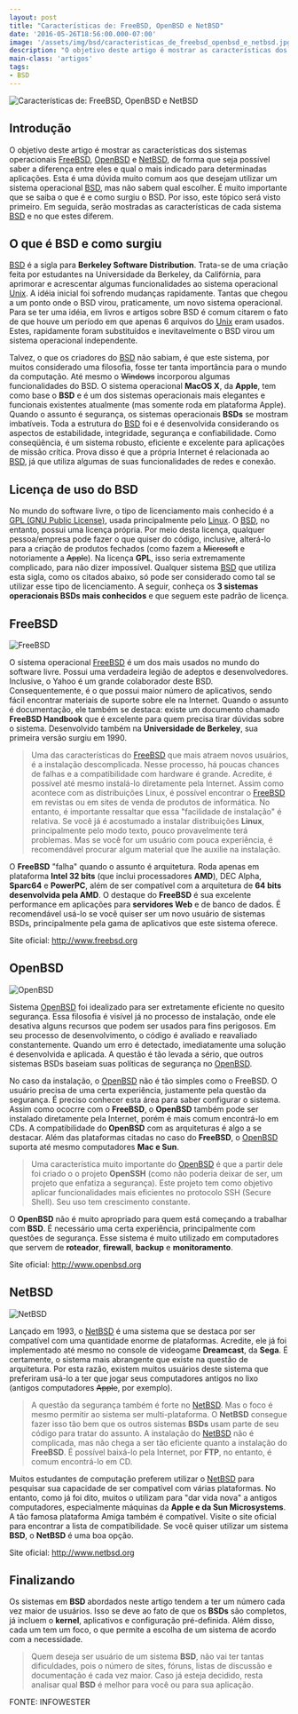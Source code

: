 ```yaml
---
layout: post
title: "Características de: FreeBSD, OpenBSD e NetBSD"
date: '2016-05-26T18:56:00.000-07:00'
image: '/assets/img/bsd/caracteristicas_de_freebsd_openbsd_e_netbsd.jpg'
description: "O objetivo deste artigo é mostrar as características dos sistemas operacionais FreeBSD, OpenBSD e NetBSD"
main-class: 'artigos'
tags:
- BSD
---
```


![Características de: FreeBSD, OpenBSD e NetBSD](/assets/img/bsd/caracteristicas_de_freebsd_openbsd_e_netbsd.jpg "Características de: FreeBSD, OpenBSD e NetBSD")

## Introdução

O objetivo deste artigo é mostrar as características dos sistemas operacionais [FreeBSD](https://www.freebsd.org/), [OpenBSD](https://www.openbsd.org/) e [NetBSD](https://www.netbsd.org/), de forma que seja possível saber a diferença entre eles e qual o mais indicado para determinadas aplicações. Esta é uma dúvida muito comum aos que desejam utilizar um sistema operacional [BSD](https://pt.wikipedia.org/wiki/Berkeley_Software_Distribution), mas não sabem qual escolher. É muito importante que se saiba o que é e como surgiu o BSD. Por isso, este tópico será visto primeiro. Em seguida, serão mostradas as características de cada sistema [BSD](https://pt.wikipedia.org/wiki/Berkeley_Software_Distribution) e no que estes diferem.

## O que é BSD e como surgiu

[BSD](https://pt.wikipedia.org/wiki/Berkeley_Software_Distribution) é a sigla para __Berkeley Software Distribution__. Trata-se de uma criação feita por estudantes na Universidade da Berkeley, da Califórnia, para aprimorar e acrescentar algumas funcionalidades ao sistema operacional [Unix](http://www.unix.org/). A idéia inicial foi sofrendo mudanças rapidamente. Tantas que chegou a um ponto onde o BSD virou, praticamente, um novo sistema operacional. Para se ter uma idéia, em livros e artigos sobre BSD é comum citarem o fato de que houve um período em que apenas 6 arquivos do [Unix](http://www.unix.org/) eram usados. Estes, rapidamente foram substituídos e inevitavelmente o BSD virou um sistema operacional independente.

Talvez, o que os criadores do [BSD](https://pt.wikipedia.org/wiki/Berkeley_Software_Distribution) não sabiam, é que este sistema, por muitos considerado uma filosofia, fosse ter tanta importância para o mundo da computação. Até mesmo o ~~Windows~~ incorporou algumas funcionalidades do BSD. O sistema operacional __MacOS X__, da __Apple__, tem como base o __BSD__ e é um dos sistemas operacionais mais elegantes e funcionais existentes atualmente (mas somente roda em plataforma Apple).
Quando o assunto é segurança, os sistemas operacionais __BSDs__ se mostram imbatíveis. Toda a estrutura do [BSD](https://pt.wikipedia.org/wiki/Berkeley_Software_Distribution) foi e é desenvolvida considerando os aspectos de estabilidade, integridade, segurança e confiabilidade. Como conseqüência, é um sistema robusto, eficiente e excelente para aplicações de missão crítica. Prova disso é que a própria Internet é relacionada ao [BSD](https://pt.wikipedia.org/wiki/Berkeley_Software_Distribution), já que utiliza algumas de suas funcionalidades de redes e conexão.

## Licença de uso do BSD

No mundo do software livre, o tipo de licenciamento mais conhecido é a [GPL (GNU Public License)](https://www.gnu.org/licenses/licenses.pt-br.html), usada principalmente pelo [Linux](https://cse.google.com.br/cse/publicurl?cx=004473188612396442360:qs2ekmnkweq&q=linux). O [BSD](https://pt.wikipedia.org/wiki/Berkeley_Software_Distribution), no entanto, possui uma licença própria. Por meio desta licença, qualquer pessoa/empresa pode fazer o que quiser do código, inclusive, alterá-lo para a criação de produtos fechados (como fazem a ~~Microsoft~~ e notoriamente a ~~Apple~~). Na licença __GPL__, isso seria extremamente complicado, para não dizer impossível. Qualquer sistema [BSD](https://pt.wikipedia.org/wiki/Berkeley_Software_Distribution) que utiliza esta sigla, como os citados abaixo, só pode ser considerado como tal se utilizar esse tipo de licenciamento. A seguir, conheça os __3 sistemas operacionais BSDs mais conhecidos__ e que seguem este padrão de licença.

## FreeBSD

![FreeBSD](/assets/img/bsd/logo-full.jpg "FreeBSD")

O sistema operacional [FreeBSD](https://www.freebsd.org/) é um dos mais usados no mundo do software livre. Possui uma verdadeira legião de adeptos e desenvolvedores. Inclusive, o Yahoo é um grande colaborador deste BSD. Consequentemente, é o que possui maior número de aplicativos, sendo fácil encontrar materiais de suporte sobre ele na Internet. Quando o assunto é documentação, ele também se destaca: existe um documento chamado __FreeBSD Handbook__ que é excelente para quem precisa tirar dúvidas sobre o sistema. Desenvolvido também na __Universidade de Berkeley__, sua primeira versão surgiu em 1990.

> Uma das características do [FreeBSD](https://www.freebsd.org/) que mais atraem novos usuários, é a instalação descomplicada. Nesse processo, há poucas chances de falhas e a compatibilidade com hardware é grande. Acredite, é possível até mesmo instalá-lo diretamente pela Internet. Assim como acontece com as distribuições Linux, é possível encontrar o [FreeBSD](https://www.freebsd.org/) em revistas ou em sites de venda de produtos de informática. No entanto, é importante ressaltar que essa "facilidade de instalação" é relativa. Se você já é acostumado a instalar distribuições __Linux__, principalmente pelo modo texto, pouco provavelmente terá problemas. Mas se você for um usuário com pouca experiência, é recomendável procurar algum material que lhe auxilie na instalação.

O __FreeBSD__ "falha" quando o assunto é arquitetura. Roda apenas em plataforma __Intel 32 bits__ (que inclui processadores __AMD__), DEC Alpha, __Sparc64__ e __PowerPC__, além de ser compatível com a arquitetura de __64 bits desenvolvida pela AMD__. O destaque do __FreeBSD__ é sua excelente performance em aplicações para __servidores Web__ e de banco de dados. É recomendável usá-lo se você quiser ser um novo usuário de sistemas BSDs, principalmente pela gama de aplicativos que este sistema oferece.

Site oficial: <http://www.freebsd.org>

## OpenBSD

![OpenBSD](/assets/img/bsd/OpenBSD.gif "OpenBSD")

Sistema [OpenBSD](https://www.openbsd.org/) foi idealizado para ser extretamente eficiente no quesito segurança. Essa filosofia é visível já no processo de instalação, onde ele desativa alguns recursos que podem ser usados para fins perigosos. Em seu processo de desenvolvimento, o código é avaliado e reavaliado constantemente. Quando um erro é detectado, imediatamente uma solução é desenvolvida e aplicada. A questão é tão levada a sério, que outros sistemas BSDs baseiam suas políticas de segurança no [OpenBSD](https://www.openbsd.org/).

No caso da instalação, o [OpenBSD](https://www.openbsd.org/) não é tão simples como o FreeBSD. O usuário precisa de uma certa experiência, justamente pela questão da segurança. É preciso conhecer esta área para saber configurar o sistema. Assim como ococrre com o __FreeBSD__, o __OpenBSD__ também pode ser instalado diretamente pela Internet, porém é mais comum encontrá-lo em CDs. A compatibilidade do __OpenBSD__ com as arquiteturas é algo a se destacar. Além das plataformas citadas no caso do __FreeBSD__, o [OpenBSD](https://www.openbsd.org/) suporta até mesmo computadores __Mac e Sun__.

> Uma característica muito importante do [OpenBSD](https://www.openbsd.org/) é que a partir dele foi criado o o projeto __OpenSSH__ (como não poderia deixar de ser, um projeto que enfatiza a segurança). Este projeto tem como objetivo aplicar funcionalidades mais eficientes no protocolo SSH (Secure Shell). Seu uso tem crescimento constante.

O __OpenBSD__ não é muito apropriado para quem está começando a trabalhar com __BSD__. É necessário uma certa experiência, principalmente com questões de segurança. Esse sistema é muito utilizado em computadores que servem de __roteador__, __firewall__, __backup__ e __monitoramento__.

Site oficial: <http://www.openbsd.org>

## NetBSD

![NetBSD](/assets/img/bsd/NetBSD-tb.jpg "NetBSD")

Lançado em 1993, o [NetBSD](https://www.netbsd.org/) é uma sistema que se destaca por ser compatível com uma quantidade enorme de plataformas. Acredite, ele já foi implementado até mesmo no console de videogame __Dreamcast__, da __Sega__. É certamente, o sistema mais abrangente que existe na questão de arquitetura. Por esta razão, existem muitos usuários deste sistema que preferiram usá-lo a ter que jogar seus computadores antigos no lixo (antigos computadores ~~Apple~~, por exemplo).

> A questão da segurança também é forte no [NetBSD](https://www.netbsd.org/). Mas o foco é mesmo permitir ao sistema ser multi-plataforma. O __NetBSD__ consegue fazer isso tão bem que os outros sistemas __BSDs__ usam parte de seu código para tratar do assunto.
A instalação do [NetBSD](https://www.netbsd.org/) não é complicada, mas não chega a ser tão eficiente quanto a instalação do __FreeBSD__. É possível baixá-lo pela Internet, por __FTP__, no entanto, é comum encontrá-lo em CD.

Muitos estudantes de computação preferem utilizar o [NetBSD](https://www.netbsd.org/) para pesquisar sua capacidade de ser compatível com várias plataformas. No entanto, como já foi dito, muitos o utilizam para "dar vida nova" a antigos computadores, especialmente máquinas da __Apple e da Sun Microsystems__. A tão famosa plataforma Amiga também é compatível. Visite o site oficial para encontrar a lista de compatibilidade. Se você quiser utilizar um sistema __BSD__, o __NetBSD__ é uma boa opção.

Site oficial: <http://www.netbsd.org>

## Finalizando

Os sistemas em __BSD__ abordados neste artigo tendem a ter um número cada vez maior de usuários. Isso se deve ao fato de que os __BSDs__ são completos, já incluem o __kernel__, aplicativos e configuração pré-definida. Além disso, cada um tem um foco, o que permite a escolha de um sistema de acordo com a necessidade.

> Quem deseja ser usuário de um sistema __BSD__, não vai ter tantas dificuldades, pois o número de sites, fóruns, listas de discussão e documentação é cada vez maior. Caso já esteja decidido, resta analisar qual __BSD__ é melhor para você ou para sua aplicação.

FONTE: INFOWESTER
